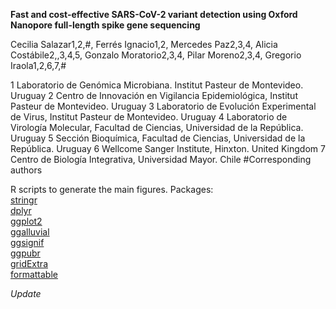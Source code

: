 **Fast and cost-effective SARS-CoV-2 variant detection using Oxford Nanopore full-length spike gene sequencing**


Cecilia Salazar1,2,#, Ferrés Ignacio1,2, Mercedes Paz2,3,4, Alicia Costábile2,,3,4,5, Gonzalo Moratorio2,3,4, Pilar Moreno2,3,4, Gregorio Iraola1,2,6,7,#

1 Laboratorio de Genómica Microbiana. Institut Pasteur de Montevideo. Uruguay 2 Centro de Innovación en Vigilancia Epidemiológica, Institut Pasteur de Montevideo. Uruguay 3 Laboratorio de Evolución Experimental de Virus, Institut Pasteur de Montevideo. Uruguay 4 Laboratorio de Virología Molecular, Facultad de Ciencias, Universidad de la República. Uruguay 5 Sección Bioquímica, Facultad de Ciencias, Universidad de la República. Uruguay 6 Wellcome Sanger Institute, Hinxton. United Kingdom 7 Centro de Biología Integrativa, Universidad Mayor. Chile #Corresponding authors

R scripts to generate the main figures.
Packages:<br />
[stringr](https://github.com/tidyverse/stringr)<br />
[dplyr](https://github.com/tidyverse/dplyr)<br />
[ggplot2](https://github.com/tidyverse/ggplot2)<br />
[ggalluvial](https://github.com/corybrunson/ggalluvial)<br />
[ggsignif](https://github.com/const-ae/ggsignif)<br />
[ggpubr](https://github.com/cran/ggpubr)<br />
[gridExtra](https://github.com/baptiste/gridExtra)<br />
[formattable](https://github.com/renkun-ken/formattable)<br />

*Update*
